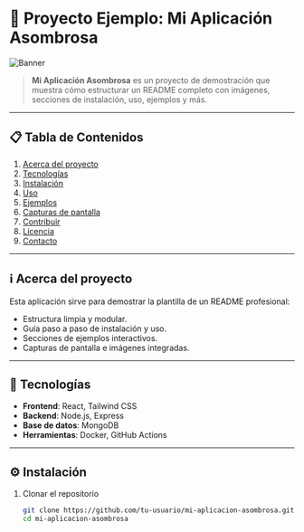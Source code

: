 # 🌟 Proyecto Ejemplo: Mi Aplicación Asombrosa

![Banner](https://via.placeholder.com/960x200.png?text=Mi+Aplicaci%C3%B3n+Asombrosa)

> **Mi Aplicación Asombrosa** es un proyecto de demostración que muestra cómo estructurar un README completo con imágenes, secciones de instalación, uso, ejemplos y más.

---

## 📋 Tabla de Contenidos

1. [Acerca del proyecto](#-acerca-del-proyecto)  
2. [Tecnologías](#-tecnologías)  
3. [Instalación](#-instalación)  
4. [Uso](#-uso)  
5. [Ejemplos](#-ejemplos)  
6. [Capturas de pantalla](#-capturas-de-pantalla)  
7. [Contribuir](#-contribuir)  
8. [Licencia](#-licencia)  
9. [Contacto](#-contacto)  

---

## ℹ️ Acerca del proyecto

Esta aplicación sirve para demostrar la plantilla de un README profesional:

- Estructura limpia y modular.  
- Guía paso a paso de instalación y uso.  
- Secciones de ejemplos interactivos.  
- Capturas de pantalla e imágenes integradas.  

---

## 🚀 Tecnologías

- **Frontend**: React, Tailwind CSS  
- **Backend**: Node.js, Express  
- **Base de datos**: MongoDB  
- **Herramientas**: Docker, GitHub Actions  

---

## ⚙️ Instalación

1. Clonar el repositorio  
   ```bash
   git clone https://github.com/tu-usuario/mi-aplicacion-asombrosa.git
   cd mi-aplicacion-asombrosa
